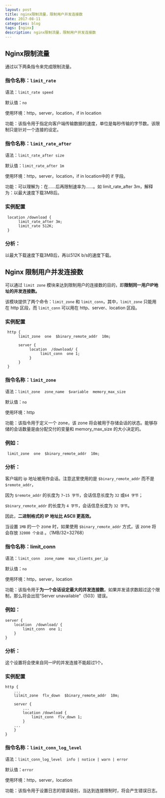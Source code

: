 ```yaml
---
layout: post
title: nginx限制流量，限制用户并发连接数
date: 2017-08-11
categories: blog
tags: [nginx]
description: nginx限制流量，限制用户并发连接数
---
```


## Nginx限制流量

通过以下两条指令来完成限制流量。

### 指令名称：`limit_rate`

语法：`limit_rate speed`

默认值：`no`

使用环境：http，server，location，if in location

功能：该指令用于指定向客户端传输数据的速度，单位是每秒传输的字节数。该限制只是针对一个连接的设定。

### 指令名称：`limit_rate_after`

语法：`limit_rate_after size`

默认值：`limit_rate_after 1m`

使用环境：http，server，location，if in location中的 if 字段。

功能：可以理解为：在……后再限制速率为……。如 limit_rate_after 3m，解释为：以最大速度下载3MB后。

### 实例配置

     location /download {
          limit_rate_after 3m;
          limit_rate 512K;
     }

### 分析：

以最大下载速度下载3MB后，再以512K b/s的速度下载。

## Nginx 限制用户并发连接数

可以通过 `limit zone` 模块来达到限制用户的连接数的目的，即**限制同一用户IP地址的并发连接数。**

该模块提供了两个命令：`limit_zone` 和 `limit_conn`，其中，`limit_zone` 只能用在 http 区段，而 `limit_conn` 可以用在 http、server、location 区段。

### 实例配置

     http {
          limit_zone  one  $binary_remote_addr  10m;

          server {
               location  /download/ {
                    limit_conn  one 1;
               }
          }
     }

### 指令名称：`limit_zone`

语法：`limit_zone  zone_name  $variable  memory_max_size`

默认值：`no`

使用环境：http

功能：该指令用于定义一个 zone，该 zone 将会被用于存储会话的状态。能够存储的会话数量是由分配交付的变量和 memory_max_size 的大小决定的。

### 例如：

     limit_zone  one  $binary_remote_addr  10m;

### 分析：

客户端的 ip 地址被用作会话。注意这里使用的是 `$binary_remote_addr` 而不是 `$remote_addr`，

因为 `$remote_addr` 的长度为 `7~15 字节`，会话信息长度为 `32` 或`64 字节`；

`$binary_remote_addr` 的长度为 `4 字节`，会话信息长度为 `32 字节`。

因此，**二进制格式的 IP 地址比 ASCII 更高效。**

当设置 `1MB` 的一个 zone 时，如果使用 `$binary_remote_addr` 方式，该 zone 将会存放 `32000 个会话` 。（1MB/32=32768）

### 指令名称：limit_conn

语法：`limit_conn  zone_name  max_clients_per_ip`

默认值：`no`

使用环境：http，server，location

功能：该指令用于**为一个会话设定最大的并发连接数**。如果并发请求数超过这个限制，那么将会出现“Server unavailable”（503）错误。

### 例如：
	server {
		location  /download/ {
			limit_conn  one 1;
		}
	}
### 分析：

这个设置将会使来自同一IP的并发连接不能超过1个。

### 实例配置

	http {
		...
		lilmit_zone  flv_down  $binary_remote_addr  10m;
    
		server {
			...
			location /download {
				limit_conn  flv_down 1;
			}
		...
		}
	}

### 指令名称：`limit_conn_log_level`

语法：`limit_conn_log_level  info | notice | warn | error`

默认值：`error`

使用环境：http，server，location

功能：该指令用于设置日志的错误级别，当达到连接限制时，将会产生错误日志。